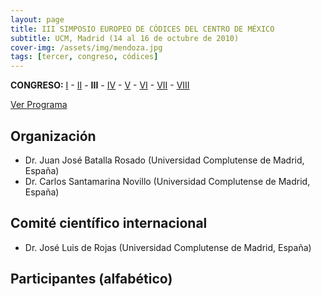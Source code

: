 ```yaml
---
layout: page
title: III SIMPOSIO EUROPEO DE CÓDICES DEL CENTRO DE MÉXICO
subtitle: UCM, Madrid (14 al 16 de octubre de 2010)
cover-img: /assets/img/mendoza.jpg
tags: [tercer, congreso, códices]
---
```


**CONGRESO:** [I](/congresos/codices/i) - [II](/congresos/codices/ii) - **III** - [IV](/congresos/codices/iv) - [V](/congresos/codices/v) - [VI](/congresos/codices/vi) - [VII](/congresos/codices/vii) - [VIII](/congresos/codices/viii)

[Ver Programa](/congresos/codices/iii/docs/dummy.txt)


## Organización

 - Dr. Juan José Batalla Rosado (Universidad Complutense de Madrid, España)
 - Dr. Carlos Santamarina Novillo (Universidad Complutense de Madrid, España)


## Comité científico internacional

 - Dr. José Luis de Rojas (Universidad Complutense de Madrid, España)


## Participantes (alfabético)


